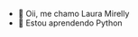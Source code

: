 - 👋 Oii, me chamo Laura Mirelly
- 🌱 Estou aprendendo Python


<!---
LauraMilly/LauraMilly is a ✨ special ✨ repository because its `README.md` (this file) appears on your GitHub profile.
You can click the Preview link to take a look at your changes.
--->
